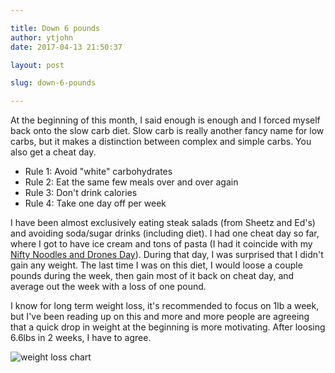 ```yaml
---

title: Down 6 pounds
author: ytjohn
date: 2017-04-13 21:50:37

layout: post

slug: down-6-pounds

---
```

At the beginning of this month, I said enough is enough and I forced myself back onto the slow carb diet. Slow carb is really another fancy name for low carbs, but it makes a distinction between complex and simple carbs. You also get a cheat day.

- Rule 1: Avoid "white" carbohydrates
- Rule 2: Eat the same few meals over and over again
- Rule 3: Don't drink calories
- Rule 4: Take one day off per week

I have been almost exclusively eating steak salads (from Sheetz and Ed's) and avoiding soda/sugar drinks (including diet). I had one cheat day so far, where I got to have ice cream and tons of pasta (I had it coincide with my [Nifty Noodles and Drones Day](https://www.niftynoodlepeople.com/2017/04/09/nifty-noodles-and-drones-accomplished/)). During that day, I was surprised that I didn't gain any weight. The last time I was on this diet, I would loose a couple pounds during the week, then gain most of it back on cheat day, and average out the week with a loss of one pound.

I know for long term weight loss, it's recommended to focus on 1lb a week, but I've been reading up on this and more and more people are agreeing that a quick drop in weight at the beginning is more motivating. After loosing 6.6lbs in 2 weeks, I have to agree.

<img src="https://i.imgur.com/D9NaDVzl.png" alt="weight loss chart" />
